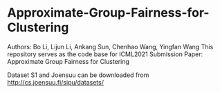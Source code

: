 # Approximate-Group-Fairness-for-Clustering

Authors: Bo Li, Lijun Li, Ankang Sun, Chenhao Wang, Yingfan Wang
This repository serves as the code base for ICML2021 Submission Paper: Approximate Group Fairness for Clustering

Dataset S1 and Joensuu can be downloaded from http://cs.joensuu.fi/sipu/datasets/
